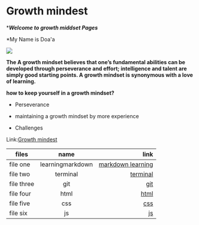 # Growth mindest
****Welcome to growth middset Pages***

*My Name is Doa'a

![](https://classteaching.files.wordpress.com/2014/05/dhs-mindset-manifesto.jpg)
 

**The A growth mindset believes that one’s fundamental abilities can be developed through perseverance and effort; intelligence and talent are simply good starting points. A growth mindset is synonymous with a love of learning.**

**how to keep yourself in a growth mindset?**

-  Perseverance

-  maintaining a growth mindset by more experience

- Challenges

Link:[Growth mindest](https://www.atlassian.com/blog/inside-atlassian/growth-mindset)


| files        | name          |  link |
| ------------- |:-------------:| -----:|
| file one      | learningmarkdown|  [markdown learning](https://razanalnanaah.github.io/learning-journal/Learning%20Markdown)|
| file two      | terminal|  [terminal](https://razanalnanaah.github.io/learning-journal/terminal)|
| file three      | git |  [git](https://razanalnanaah.github.io/learning-journal/Git) |
| file four      |html|  [html](https://razanalnanaah.github.io/learning-journal/html)|
| file five      | css|  [css](https://razanalnanaah.github.io/learning-journal/css)|
| file six     | js|  [js](https://razanalnanaah.github.io/learning-journal/js)|
